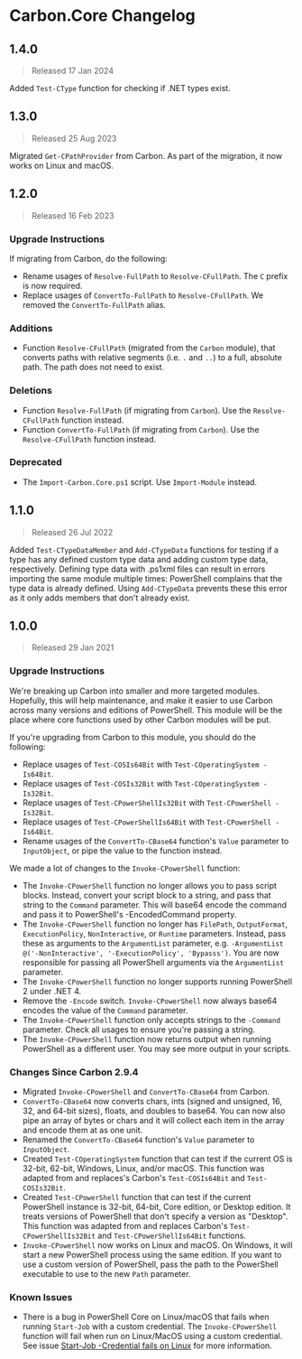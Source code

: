 <!-- markdownlint-disable MD024 no-duplicate-heading/no-duplicate-header -->
<!-- markdownlint-disable MD012 no-multiple-blanks -->

# Carbon.Core Changelog

## 1.4.0

> Released 17 Jan 2024

Added `Test-CType` function for checking if .NET types exist.


## 1.3.0

> Released 25 Aug 2023

Migrated `Get-CPathProvider` from Carbon. As part of the migration, it now works on Linux and macOS.


## 1.2.0

> Released 16 Feb 2023

### Upgrade Instructions

If migrating from Carbon, do the following:

* Rename usages of `Resolve-FullPath` to `Resolve-CFullPath`. The `C` prefix is now required.
* Replace usages of `ConvertTo-FullPath` to `Resolve-CFullPath`. We removed the `ConvertTo-FullPath` alias.

### Additions

* Function `Resolve-CFullPath` (migrated from the `Carbon` module), that converts paths with relative segments (i.e.
`.` and `..`) to a full, absolute path. The path does not need to exist.

### Deletions

* Function `Resolve-FullPath` (if migrating from `Carbon`). Use the `Resolve-CFullPath` function instead.
* Function `ConvertTo-FullPath` (if migrating from `Carbon`). Use the `Resolve-CFullPath` function instead.

### Deprecated

* The `Import-Carbon.Core.ps1` script. Use `Import-Module` instead.


## 1.1.0

> Released 26 Jul 2022

Added `Test-CTypeDataMember` and `Add-CTypeData` functions for testing if a type has any defined custom type data and
adding custom type data, respectively. Defining type data with .ps1xml files can result in errors importing the same
module multiple times: PowerShell complains that the type data is already defined. Using `Add-CTypeData` prevents these
this error as it only adds members that don't already exist.


## 1.0.0

> Released 29 Jan 2021

### Upgrade Instructions

We're breaking up Carbon into smaller and more targeted modules. Hopefully, this will help maintenance, and make it
easier to use Carbon across many versions and editions of PowerShell. This module will be the place where core functions
used by other Carbon modules will be put.

If you're upgrading from Carbon to this module, you should do the following:

* Replace usages of `Test-COSIs64Bit` with `Test-COperatingSystem -Is64Bit`.
* Replace usages of `Test-COSIs32Bit` with `Test-COperatingSystem -Is32Bit`.
* Replace usages of `Test-CPowerShellIs32Bit` with `Test-CPowerShell -Is32Bit`.
* Replace usages of `Test-CPowerShellIs64Bit` with `Test-CPowerShell -Is64Bit`.
* Rename usages of the `ConvertTo-CBase64` function's `Value` parameter to `InputObject`, or pipe the value to the
function instead.

We made a lot of changes to the `Invoke-CPowerShell` function:

* The `Invoke-CPowerShell` function no longer allows you to pass script blocks. Instead, convert your script block to
a string, and pass that string to the `Command` parameter. This will base64 encode the command and pass it to
PowerShell's -EncodedCommand property.
* The `Invoke-CPowerShell` function no longer has `FilePath`, `OutputFormat`, `ExecutionPolicy`, `NonInteractive`,
or `Runtime` parameters. Instead, pass these as arguments to the `ArgumentList` parameter, e.g.
`-ArgumentList @('-NonInteractive', '-ExecutionPolicy', 'Bypasss')`. You are now responsible for passing all PowerShell
arguments via the `ArgumentList` parameter.
* The `Invoke-CPowerShell` function no longer supports running PowerShell 2 under .NET 4.
* Remove the `-Encode` switch. `Invoke-CPowerShell` now always base64 encodes the value of the `Command` parameter.
* The `Invoke-CPowerShell` function only accepts strings to the `-Command` parameter. Check all usages to ensure you're
passing a string.
* The `Invoke-CPowerShell` function now returns output when running PowerShell as a different user. You may see more
output in your scripts.

### Changes Since Carbon 2.9.4

* Migrated `Invoke-CPowerShell` and `ConvertTo-CBase64` from Carbon.
* `ConvertTo-CBase64` now converts chars, ints (signed and unsigned, 16, 32, and 64-bit sizes), floats, and doubles to
base64. You can now also pipe an array of bytes or chars and it will collect each item in the array and encode them at
as one unit.
* Renamed the `ConvertTo-CBase64` function's `Value` parameter to `InputObject`.
* Created `Test-COperatingSystem` function that can test if the current OS is 32-bit, 62-bit, Windows, Linux, and/or
macOS. This function was adapted from and replaces's Carbon's `Test-COSIs64Bit` and `Test-COSIs32Bit`.
* Created `Test-CPowerShell` function that can test if the current PowerShell instance is 32-bit, 64-bit, Core edition,
or Desktop edition. It treats  versions of PowerShell that don't specify a version as "Desktop". This function was
adapted from and replaces Carbon's `Test-CPowerShellIs32Bit` and `Test-CPowerShellIs64Bit` functions.
* `Invoke-CPowerShell` now works on Linux and macOS. On Windows, it will start a new PowerShell process using the same
edition. If you want to use a custom version of PowerShell, pass the path to the PowerShell executable to use to the
new `Path` parameter.

### Known Issues

* There is a bug in PowerShell Core on Linux/macOS that fails when running `Start-Job` with a custom credential. The
`Invoke-CPowerShell` function will fail when run on Linux/MacOS using a custom credential. See issue
[Start-Job -Credential fails on Linux](https://github.com/PowerShell/PowerShell/issues/7172) for more information.
